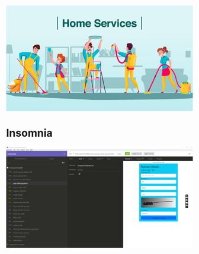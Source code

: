<img src="https://github.com/HoseinRezaeeM/Home-service-provider-system/blob/master/Home-Services-Image-30-march-2020.png">
<h1> Insomnia  </h1>
<img src="https://github.com/HoseinRezaeeM/Home-service-provider-system/blob/master/27.02.2024_19.06.49_REC.png">
